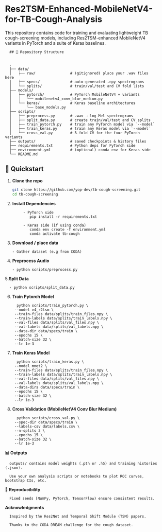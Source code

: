 # Res2TSM-Enhanced-MobileNetV4-for-TB-Cough-Analysis

This repository contains code for training and evaluating lightweight TB cough-screening models, including Res2TSM-enhanced MobileNetV4 variants in PyTorch and a suite of Keras baselines.

      ## 📁 Repository Structure
      

      .
      ├── data/
      │   ├── raw/                # (gitignored) place your .wav files here
      │   ├── specs/              # auto-generated .npy spectrograms
      │   └── splits/             # train/val/test and CV fold lists
      ├── models/
      │   ├── pytorch/            # PyTorch MobileNetV4 + variants
      │   │   └── mobilenetv4_conv_blur_medium.py
      │   └── keras/              # Keras baseline architectures
      │       └── base_models.py
      ├── scripts/
      │   ├── preprocess.py       # .wav → log-Mel spectrograms
      │   ├── split_data.py       # create train/val/test and CV splits
      │   ├── train_pytorch.py    # train any PyTorch model via `--model`
      │   ├── train_keras.py      # train any Keras model via `--model`
      │   └── cross_val.py        # 3-fold CV for the four PyTorch variants
      ├── outputs/                # saved checkpoints & history files
      ├── requirements.txt        # Python deps for PyTorch side
      ├── environment.yml         # (optional) conda env for Keras side
      └── README.md
      


## 🚀 Quickstart

1. **Clone the repo**  
   ```bash
   git clone https://github.com/yop-dev/tb-cough-screening.git
   cd tb-cough-screening

2. **Install Dependencies**
   ````
        - PyTorch side
           pip install -r requirements.txt
         
        - Keras side (if using conda)
           conda env create -f environment.yml
           conda activate tb-cough

3. **Download / place data**
   ````
   - Gather dataset (e.g from CODA)

4. **Preprocess Audio**
   ````
   - python scripts/preprocess.py

5.**Split Data**

      - python scripts/split_data.py

6. **Train Pytorch Model**

         python scripts/train_pytorch.py \
        --model v4_r2tsm \
        --train-files data/splits/train_files.npy \
        --train-labels data/splits/train_labels.npy \
        --val-files data/splits/val_files.npy \
        --val-labels data/splits/val_labels.npy \
        --data-dir data/specs/train \
        --epochs 15 \
        --batch-size 32 \
        --lr 1e-3

7. **Train Keras Model**
   
         python scripts/train_keras.py \
        --model mnet2 \
        --train-files data/splits/train_files.npy \
        --train-labels data/splits/train_labels.npy \
        --val-files data/splits/val_files.npy \
        --val-labels data/splits/val_labels.npy \
        --data-dirs data/specs/train \
        --epochs 15 \
        --batch-size 32 \
        --lr 1e-3

9. **Cross Validation (MobileNetV4 Conv Blur Medium)**
    
         python scripts/cross_val.py \
        --spec-dir data/specs/train \
        --labels-csv data/labels.csv \
        --n-splits 3 \
        --epochs 15 \
        --batch-size 32 \
        --lr 1e-3


**📊 Outputs**

      outputs/ contains model weights (.pth or .h5) and training histories (.json).
      
      Use your own analysis scripts or notebooks to plot ROC curves, bootstrap CIs, etc.

**🔬 Reproducibility**

      Fixed seeds (NumPy, PyTorch, TensorFlow) ensure consistent results.

**Acknowledgments**

      Inspired by the Res2Net and Temporal Shift Module (TSM) papers.
      
      Thanks to the CODA DREAM challenge for the cough dataset.



    
